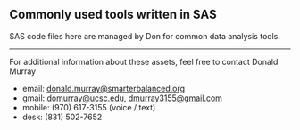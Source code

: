 ## Commonly used tools written in SAS

SAS code files here are managed by Don for common data analysis tools.

---

For additional information about these assets, feel free to contact Donald Murray
- email: donald.murray@smarterbalanced.org
- gmail: domurray@ucsc.edu, dmurray3155@gmail.com
- mobile: (970) 617-3155 (voice / text)
- desk: (831) 502-7652